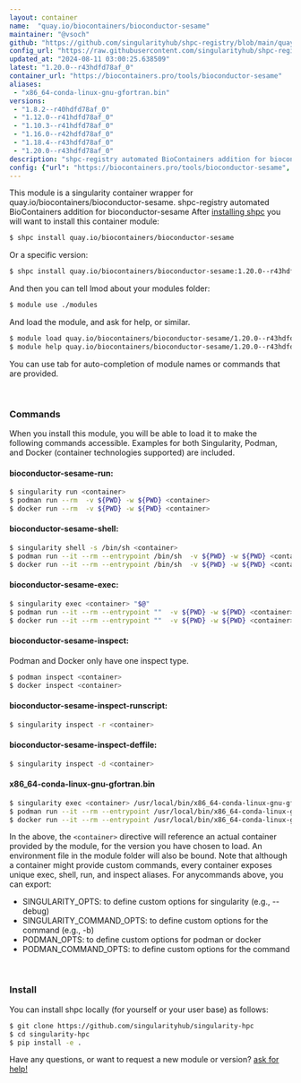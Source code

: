 ```yaml
---
layout: container
name:  "quay.io/biocontainers/bioconductor-sesame"
maintainer: "@vsoch"
github: "https://github.com/singularityhub/shpc-registry/blob/main/quay.io/biocontainers/bioconductor-sesame/container.yaml"
config_url: "https://raw.githubusercontent.com/singularityhub/shpc-registry/main/quay.io/biocontainers/bioconductor-sesame/container.yaml"
updated_at: "2024-08-11 03:00:25.638509"
latest: "1.20.0--r43hdfd78af_0"
container_url: "https://biocontainers.pro/tools/bioconductor-sesame"
aliases:
 - "x86_64-conda-linux-gnu-gfortran.bin"
versions:
 - "1.8.2--r40hdfd78af_0"
 - "1.12.0--r41hdfd78af_0"
 - "1.10.3--r41hdfd78af_0"
 - "1.16.0--r42hdfd78af_0"
 - "1.18.4--r43hdfd78af_0"
 - "1.20.0--r43hdfd78af_0"
description: "shpc-registry automated BioContainers addition for bioconductor-sesame"
config: {"url": "https://biocontainers.pro/tools/bioconductor-sesame", "maintainer": "@vsoch", "description": "shpc-registry automated BioContainers addition for bioconductor-sesame", "latest": {"1.20.0--r43hdfd78af_0": "sha256:b82a5115f4cafa6e8d34fa0f3ccfd78b3ea53cfe5ed8b4375bab5b8aaa7cda5f"}, "tags": {"1.8.2--r40hdfd78af_0": "sha256:4695c2afe25ac3ce5908e7f878466870d6129796f9e3d3c7bb6cfb640bcd3d25", "1.12.0--r41hdfd78af_0": "sha256:5c122a1473543183127a7adeb4440ff10124b6997c8476864c76b1d95e8f50ad", "1.10.3--r41hdfd78af_0": "sha256:007b12a01e3653b2aedf514cbd0b94dd73fa1e7f259f1ef1adb5c031d77b14d4", "1.16.0--r42hdfd78af_0": "sha256:40259f34661ed7c98bc2481c704c8f581bfff7fd8c8e7be851ca615501db7982", "1.18.4--r43hdfd78af_0": "sha256:8ccec482764e889b995b604787aa69e853fdf15785eccfcfb4a375e568a9a954", "1.20.0--r43hdfd78af_0": "sha256:b82a5115f4cafa6e8d34fa0f3ccfd78b3ea53cfe5ed8b4375bab5b8aaa7cda5f"}, "docker": "quay.io/biocontainers/bioconductor-sesame", "aliases": {"x86_64-conda-linux-gnu-gfortran.bin": "/usr/local/bin/x86_64-conda-linux-gnu-gfortran.bin"}}
---
```


This module is a singularity container wrapper for quay.io/biocontainers/bioconductor-sesame.
shpc-registry automated BioContainers addition for bioconductor-sesame
After [installing shpc](#install) you will want to install this container module:


```bash
$ shpc install quay.io/biocontainers/bioconductor-sesame
```

Or a specific version:

```bash
$ shpc install quay.io/biocontainers/bioconductor-sesame:1.20.0--r43hdfd78af_0
```

And then you can tell lmod about your modules folder:

```bash
$ module use ./modules
```

And load the module, and ask for help, or similar.

```bash
$ module load quay.io/biocontainers/bioconductor-sesame/1.20.0--r43hdfd78af_0
$ module help quay.io/biocontainers/bioconductor-sesame/1.20.0--r43hdfd78af_0
```

You can use tab for auto-completion of module names or commands that are provided.

<br>

### Commands

When you install this module, you will be able to load it to make the following commands accessible.
Examples for both Singularity, Podman, and Docker (container technologies supported) are included.

#### bioconductor-sesame-run:

```bash
$ singularity run <container>
$ podman run --rm  -v ${PWD} -w ${PWD} <container>
$ docker run --rm  -v ${PWD} -w ${PWD} <container>
```

#### bioconductor-sesame-shell:

```bash
$ singularity shell -s /bin/sh <container>
$ podman run --it --rm --entrypoint /bin/sh  -v ${PWD} -w ${PWD} <container>
$ docker run --it --rm --entrypoint /bin/sh  -v ${PWD} -w ${PWD} <container>
```

#### bioconductor-sesame-exec:

```bash
$ singularity exec <container> "$@"
$ podman run --it --rm --entrypoint ""  -v ${PWD} -w ${PWD} <container> "$@"
$ docker run --it --rm --entrypoint ""  -v ${PWD} -w ${PWD} <container> "$@"
```

#### bioconductor-sesame-inspect:

Podman and Docker only have one inspect type.

```bash
$ podman inspect <container>
$ docker inspect <container>
```

#### bioconductor-sesame-inspect-runscript:

```bash
$ singularity inspect -r <container>
```

#### bioconductor-sesame-inspect-deffile:

```bash
$ singularity inspect -d <container>
```


#### x86_64-conda-linux-gnu-gfortran.bin

```bash
$ singularity exec <container> /usr/local/bin/x86_64-conda-linux-gnu-gfortran.bin
$ podman run --it --rm --entrypoint /usr/local/bin/x86_64-conda-linux-gnu-gfortran.bin   -v ${PWD} -w ${PWD} <container> -c " $@"
$ docker run --it --rm --entrypoint /usr/local/bin/x86_64-conda-linux-gnu-gfortran.bin   -v ${PWD} -w ${PWD} <container> -c " $@"
```



In the above, the `<container>` directive will reference an actual container provided
by the module, for the version you have chosen to load. An environment file in the
module folder will also be bound. Note that although a container
might provide custom commands, every container exposes unique exec, shell, run, and
inspect aliases. For anycommands above, you can export:

 - SINGULARITY_OPTS: to define custom options for singularity (e.g., --debug)
 - SINGULARITY_COMMAND_OPTS: to define custom options for the command (e.g., -b)
 - PODMAN_OPTS: to define custom options for podman or docker
 - PODMAN_COMMAND_OPTS: to define custom options for the command

<br>

### Install

You can install shpc locally (for yourself or your user base) as follows:

```bash
$ git clone https://github.com/singularityhub/singularity-hpc
$ cd singularity-hpc
$ pip install -e .
```

Have any questions, or want to request a new module or version? [ask for help!](https://github.com/singularityhub/singularity-hpc/issues)